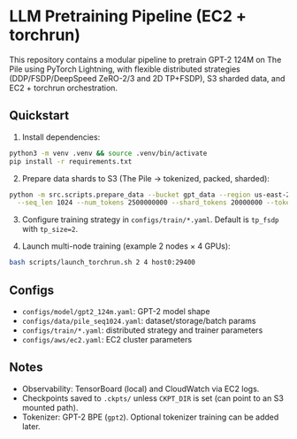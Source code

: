 # LLM Pretraining Pipeline (EC2 + torchrun)

This repository contains a modular pipeline to pretrain GPT-2 124M on The Pile using PyTorch Lightning, with flexible distributed strategies (DDP/FSDP/DeepSpeed ZeRO-2/3 and 2D TP+FSDP), S3 sharded data, and EC2 + torchrun orchestration.

## Quickstart

1. Install dependencies:
```bash
python3 -m venv .venv && source .venv/bin/activate
pip install -r requirements.txt
```

2. Prepare data shards to S3 (The Pile → tokenized, packed, sharded):
```bash
python -m src.scripts.prepare_data --bucket gpt_data --region us-east-2 \
  --seq_len 1024 --num_tokens 2500000000 --shard_tokens 20000000 --tokenizer gpt2
```

3. Configure training strategy in `configs/train/*.yaml`. Default is `tp_fsdp` with `tp_size=2`.

4. Launch multi-node training (example 2 nodes × 4 GPUs):
```bash
bash scripts/launch_torchrun.sh 2 4 host0:29400
```

## Configs
- `configs/model/gpt2_124m.yaml`: GPT-2 model shape
- `configs/data/pile_seq1024.yaml`: dataset/storage/batch params
- `configs/train/*.yaml`: distributed strategy and trainer parameters
- `configs/aws/ec2.yaml`: EC2 cluster parameters

## Notes
- Observability: TensorBoard (local) and CloudWatch via EC2 logs.
- Checkpoints saved to `.ckpts/` unless `CKPT_DIR` is set (can point to an S3 mounted path).
- Tokenizer: GPT-2 BPE (`gpt2`). Optional tokenizer training can be added later.
